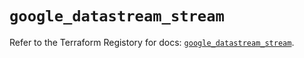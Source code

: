 # `google_datastream_stream`

Refer to the Terraform Registory for docs: [`google_datastream_stream`](https://registry.terraform.io/providers/hashicorp/google/4.84.0/docs/resources/datastream_stream).
